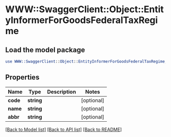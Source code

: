 # WWW::SwaggerClient::Object::EntityInformerForGoodsFederalTaxRegime

## Load the model package
```perl
use WWW::SwaggerClient::Object::EntityInformerForGoodsFederalTaxRegime;
```

## Properties
Name | Type | Description | Notes
------------ | ------------- | ------------- | -------------
**code** | **string** |  | [optional] 
**name** | **string** |  | [optional] 
**abbr** | **string** |  | [optional] 

[[Back to Model list]](../README.md#documentation-for-models) [[Back to API list]](../README.md#documentation-for-api-endpoints) [[Back to README]](../README.md)


